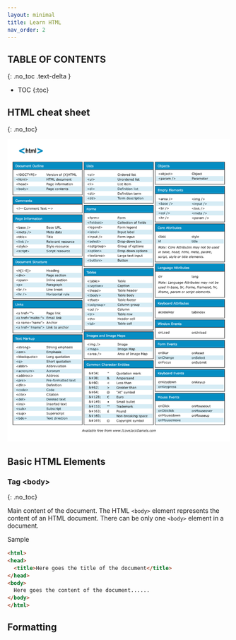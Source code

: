 ```yaml
---
layout: minimal
title: Learn HTML
nav_order: 2
---
```


## TABLE OF CONTENTS

{: .no_toc .text-delta }

* TOC
{:toc}

## HTML cheat sheet

{: .no_toc}

![](html-cheat-sheet.png)

## Basic HTML Elements

### Tag \<body>

{: .no_toc}

Main content of the document. The HTML `<body>` element represents the content of an HTML document. There can be only one `<body>` element in a document.

Sample

````html
<html>
<head>
  <title>Here goes the title of the document</title>
</head>
<body>
  Here goes the content of the document......
</body>
</html>
````

## Formatting
